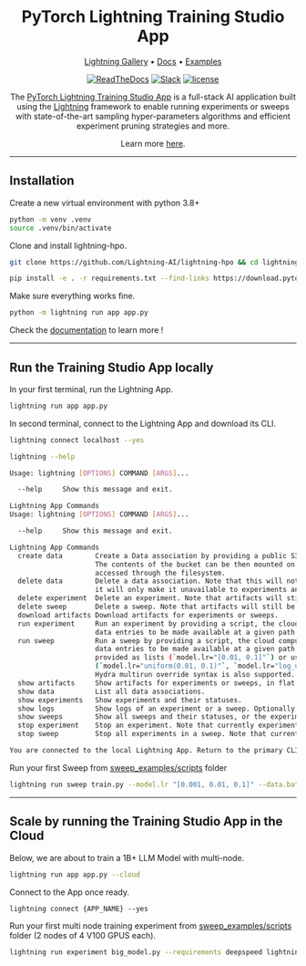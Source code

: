 <div align="center">
    <h1>
        PyTorch Lightning Training Studio App
    </h1>

<div align="center">

<p align="center">
  <a href="https://www.lightning.ai/">Lightning Gallery</a> •
  <a href="https://lightning-ai.github.io/lightning-hpo">Docs</a> •
  <a href="https://github.com/Lightning-AI/lightning-hpo/tree/master/examples">Examples</a>
</p>

[![ReadTheDocs](https://readthedocs.org/projects/pytorch-lightning/badge/?version=stable)](https://lightning-ai.github.io/lightning-hpo)
[![Slack](https://img.shields.io/badge/slack-chat-green.svg?logo=slack)](https://www.pytorchlightning.ai/community)
[![license](https://img.shields.io/badge/License-Apache%202.0-blue.svg)](https://github.com/Lightning-AI/lightning/blob/master/LICENSE)
</div>

The [PyTorch Lightning Training Studio App](https://lightning-ai.github.io/lightning-hpo/training_studio.html) is a full-stack AI application built using the [Lightning](https://lightning.ai/lightning-docs/) framework to enable running experiments or sweeps with state-of-the-art sampling hyper-parameters algorithms and efficient experiment pruning strategies and more.

Learn more [here](https://github.com/Lightning-AI/lightning-hpo#the-training-studio-app).

</div>

______________________________________________________________________

## Installation

Create a new virtual environment with python 3.8+

```bash
python -m venv .venv
source .venv/bin/activate
```

Clone and install lightning-hpo.

```bash
git clone https://github.com/Lightning-AI/lightning-hpo && cd lightning-hpo

pip install -e . -r requirements.txt --find-links https://download.pytorch.org/whl/cpu/torch_stable.html --pre
```

Make sure everything works fine.

```bash
python -m lightning run app app.py
```

Check the [documentation](https://lightning-ai.github.io/lightning-hpo) to learn more !

______________________________________________________________________

## Run the Training Studio App locally

In your first terminal, run the Lightning App.

```bash
lightning run app app.py
```

In second terminal, connect to the Lightning App and download its CLI.

```bash
lightning connect localhost --yes
```

```bash
lightning --help

Usage: lightning [OPTIONS] COMMAND [ARGS]...

  --help     Show this message and exit.

Lightning App Commands
Usage: lightning [OPTIONS] COMMAND [ARGS]...

  --help     Show this message and exit.

Lightning App Commands
  create data        Create a Data association by providing a public S3 bucket and an optional mount point.
                     The contents of the bucket can be then mounted on experiments and sweeps and
                     accessed through the filesystem.
  delete data        Delete a data association. Note that this will not delete the data itself,
                     it will only make it unavailable to experiments and sweeps.
  delete experiment  Delete an experiment. Note that artifacts will still be available after the operation.
  delete sweep       Delete a sweep. Note that artifacts will still be available after the operation.
  download artifacts Download artifacts for experiments or sweeps.
  run experiment     Run an experiment by providing a script, the cloud compute type and optional
                     data entries to be made available at a given path.
  run sweep          Run a sweep by providing a script, the cloud compute type and optional
                     data entries to be made available at a given path. Hyperparameters can be
                     provided as lists (`model.lr="[0.01, 0.1]"`) or using distributions
                     (`model.lr="uniform(0.01, 0.1)"`, `model.lr="log_uniform(0.01, 0.1)"`).
                     Hydra multirun override syntax is also supported.
  show artifacts     Show artifacts for experiments or sweeps, in flat or tree layout.
  show data          List all data associations.
  show experiments   Show experiments and their statuses.
  show logs          Show logs of an experiment or a sweep. Optionally follow logs as they stream.
  show sweeps        Show all sweeps and their statuses, or the experiments for a given sweep.
  stop experiment    Stop an experiment. Note that currently experiments cannot be resumed.
  stop sweep         Stop all experiments in a sweep. Note that currently sweeps cannot be resumed.

You are connected to the local Lightning App. Return to the primary CLI with `lightning disconnect`.
```

Run your first Sweep from [sweep_examples/scripts](./sweep_examples/scripts) folder

```bash
lightning run sweep train.py --model.lr "[0.001, 0.01, 0.1]" --data.batch "[32, 64]" --algorithm="grid_search" --requirements 'jsonargparse[signatures]>=4.15.2'
```

______________________________________________________________________

## Scale by running the Training Studio App in the Cloud

Below, we are about to train a 1B+ LLM Model with multi-node.

```bash
lightning run app app.py --cloud
```

Connect to the App once ready.

```
lightning connect {APP_NAME} --yes
```

Run your first  multi node training experiment from [sweep_examples/scripts](./sweep_examples/scripts) folder (2 nodes of 4 V100 GPUS each).

```bash
lightning run experiment big_model.py --requirements deepspeed lightning-transformers==0.2.5 --num_nodes=2 --cloud_compute=gpu-fast-multi --disk_size=80
```
